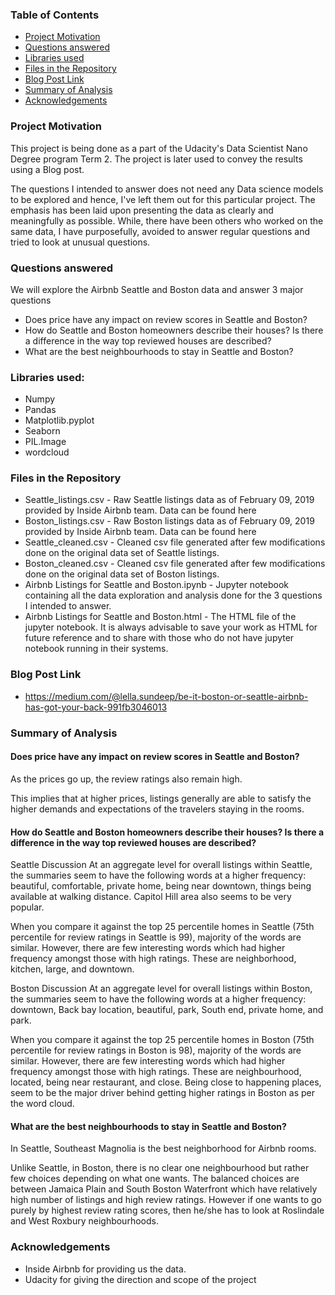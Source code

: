 ### Table of Contents
<b> </b>
- [Project Motivation](#[projectmotivation)
- [Questions answered](#questionsanswered)
- [Libraries used](#librariesused)
- [Files in the Repository](#filesintherepository)
- [Blog Post Link](#blogpostlink)
- [Summary of Analysis](#summaryofanalysis) 
- [Acknowledgements](#acknowledgements)

### Project Motivation
This project is being done as a part of the Udacity's Data Scientist Nano Degree program Term 2. The project is later used to convey the results using a Blog post.

The questions I intended to answer does not need any Data science models to be explored and hence, I've left them out for this particular project. The emphasis has been laid upon presenting the data as clearly and meaningfully as possible. While, there have been others who worked on the same data, I have purposefully, avoided to answer regular questions and tried to look at unusual questions.

### Questions answered
We will explore the Airbnb Seattle and Boston data and answer 3 major questions
<b></b>
- Does price have any impact on review scores in Seattle and Boston?
- How do Seattle and Boston homeowners describe their houses? Is there a difference in the way top reviewed houses are described?
- What are the best neighbourhoods to stay in Seattle and Boston?

### Libraries used:
<b></b>
- Numpy
- Pandas
- Matplotlib.pyplot
- Seaborn
- PIL.Image
- wordcloud

### Files in the Repository
- Seattle_listings.csv - Raw Seattle listings data as of February 09, 2019 provided by Inside Airbnb team. Data can be found here
- Boston_listings.csv - Raw Boston listings data as of February 09, 2019 provided by Inside Airbnb team. Data can be found here
- Seattle_cleaned.csv - Cleaned csv file generated after few modifications done on the original data set of Seattle listings.
- Boston_cleaned.csv - Cleaned csv file generated after few modifications done on the original data set of Boston listings.
- Airbnb Listings for Seattle and Boston.ipynb - Jupyter notebook containing all the data exploration and analysis done for the 3 questions I intended to answer.
- Airbnb Listings for Seattle and Boston.html - The HTML file of the jupyter notebook. It is always advisable to save your work as HTML for future reference and to share with those who do not     have jupyter notebook running in their systems.

### Blog Post Link
<b></b>
- https://medium.com/@lella.sundeep/be-it-boston-or-seattle-airbnb-has-got-your-back-991fb3046013

### Summary of Analysis
<b></b>
#### Does price have any impact on review scores in Seattle and Boston?
As the prices go up, the review ratings also remain high.

This implies that at higher prices, listings generally are able to satisfy the higher demands and expectations of the travelers staying in the rooms.

#### How do Seattle and Boston homeowners describe their houses? Is there a difference in the way top reviewed houses are described?
Seattle Discussion At an aggregate level for overall listings within Seattle, the summaries seem to have the following words at a higher frequency: beautiful, comfortable, private home, being near downtown, things being available at walking distance. Capitol Hill area also seems to be very popular.

When you compare it against the top 25 percentile homes in Seattle (75th percentile for review ratings in Seattle is 99), majority of the words are similar. However, there are few interesting words which had higher frequency amongst those with high ratings. These are neighborhood, kitchen, large, and downtown.

Boston Discussion At an aggregate level for overall listings within Boston, the summaries seem to have the following words at a higher frequency: downtown, Back bay location, beautiful, park, South end, private home, and park.

When you compare it against the top 25 percentile homes in Boston (75th percentile for review ratings in Boston is 98), majority of the words are similar. However, there are few interesting words which had higher frequency amongst those with high ratings. These are neighbourhood, located, being near restaurant, and close. Being close to happening places, seem to be the major driver behind getting higher ratings in Boston as per the word cloud.

#### What are the best neighbourhoods to stay in Seattle and Boston?
In Seattle, Southeast Magnolia is the best neighborhood for Airbnb rooms.

Unlike Seattle, in Boston, there is no clear one neighbourhood but rather few choices depending on what one wants. The balanced choices are between Jamaica Plain and South Boston Waterfront which have relatively high number of listings and high review ratings. However if one wants to go purely by highest review rating scores, then he/she has to look at Roslindale and West Roxbury neighbourhoods.

### Acknowledgements
<b></b>
- Inside Airbnb for providing us the data.
- Udacity for giving the direction and scope of the project
